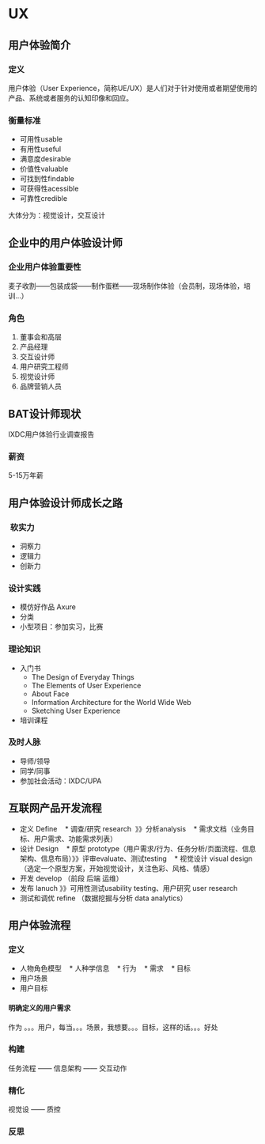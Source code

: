 # UX

## 用户体验简介
### 定义
用户体验（User Experience，简称UE/UX）是人们对于针对使用或者期望使用的产品、系统或者服务的认知印像和回应。
### 衡量标准
* 可用性usable
* 有用性useful
* 满意度desirable
* 价值性valuable
* 可找到性findable
* 可获得性acessible
* 可靠性credible

大体分为：视觉设计，交互设计
 
## 企业中的用户体验设计师

### 企业用户体验重要性
麦子收割——包装成袋——制作蛋糕——现场制作体验（会员制，现场体验，培训...）
### 角色
1. 董事会和高层
2. 产品经理
3. 交互设计师
4. 用户研究工程师
5. 视觉设计师
6. 品牌营销人员
## BAT设计师现状
IXDC用户体验行业调查报告
### 薪资 
5-15万年薪
## 用户体验设计师成长之路
###  软实力
* 洞察力
* 逻辑力
* 创新力
### 设计实践
* 模仿好作品 Axure
* 分类
* 小型项目：参加实习，比赛
### 理论知识
* 入门书
    * The Design of Everyday Things
    * The Elements of User Experience
    * About Face 
    * Information Architecture for the World Wide Web
    * Sketching User Experience
* 培训课程
### 及时人脉
* 导师/领导
* 同学/同事
* 参加社会活动：IXDC/UPA

## 互联网产品开发流程
* 定义 Define
    * 调查/研究 research  》》分析analysis
    * 需求文档（业务目标、用户需求、功能需求列表）
* 设计 Design
    * 原型 prototype（用户需求/行为、任务分析/页面流程、信息架构、信息布局）》》评审evaluate、测试testing
    * 视觉设计 visual design（选定一个原型方案，开始视觉设计，关注色彩、风格、情感）
* 开发 develop （前段 后端 运维）
* 发布 lanuch  》》可用性测试usability testing、用户研究 user research
* 测试和调优 refine （数据挖掘与分析 data analytics）

## 用户体验流程
### 定义
* 人物角色模型
    * 人种学信息
    * 行为
    * 需求
    * 目标
* 用户场景
* 用户目标
#### 明确定义的用户需求
作为 。。。用户，每当。。。场景，我想要。。。目标，这样的话。。。好处
### 构建
任务流程 —— 信息架构 —— 交互动作
### 精化
视觉设 —— 质控
### 反思

